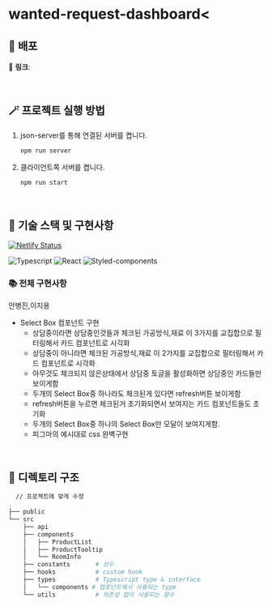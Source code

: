 <h1>wanted-request-dashboard<</h1>

## 🚀 배포
🔗 **링크**:

<br>

## 🪄 프로젝트 실행 방법
1. json-server를 통해 연결된 서버를 켭니다.
    ```bash
    npm run server
    ```
2. 클라이언트쪽 서버를 켭니다.
    ```bash
    npm run start
    ```

<br>

## 🧰 기술 스택 및 구현사항
[![Netlify Status](https://api.netlify.com/api/v1/badges/52ae0d9c-aff9-47c9-b40d-1977fb887069/deploy-status)](https://app.netlify.com/sites/hyo-choi-wanted-ggumim/deploys)
  
![Typescript](https://img.shields.io/badge/TypeScript-007ACC?style=for-the-badge&logo=typescript&logoColor=white)
![React](https://img.shields.io/badge/React-20232A?style=for-the-badge&logo=react&logoColor=61DAFB)
![Styled-components](https://img.shields.io/badge/styled--components-DB7093?style=for-the-badge&logo=styled-components&logoColor=white) 

### 📚 전체 구현사항
    
안병진,이지용
    
- Select Box 컴포넌트 구현
   - 상담중이라면 상담중인것들과 체크된 가공방식,재료 이 3가지를 교집합으로 필터링해서 카드 컴포넌트로 시각화
   - 상담중이 아니라면 체크된 가공방식,재료 이 2가지를 교집합으로 필터링해서 카드 컴포넌트로 시각화
   - 아무것도 체크되지 않은상태에서 상담중 토글을 활성화하면 상담중인 카드들만 보이게함
   - 두개의 Select Box중 하나라도 체크된게 있다면 refresh버튼 보이게함
   - refresh버튼을 누르면 체크된거 초기화되면서 보여지는 카드 컴포넌트들도 초기화
   - 두개의 Select Box중 하나의 Select Box만 모달이 보여지게함.
   - 피그마의 예시대로 css 완벽구현
    
    

<br>

## 📂 디렉토리 구조

```bash
  // 프로젝트에 맞게 수정
.
├── public
└── src
    ├── api             
    ├── components
    │   ├── ProductList     
    │   ├── ProductTooltip  
    │   └── RoomInfo        
    ├── constants       # 상수
    ├── hooks           # custom hook
    ├── types           # Typescript type & interface
    │   └── components # 컴포넌트에서 사용되는 type
    └── utils           # 의존성 없이 사용되는 함수
```
